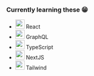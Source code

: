 ### Currently learning these 😁
- <img src="https://cdn.worldvectorlogo.com/logos/react.svg" width="24px" height="24px"/> React
- <img src="https://cdn.worldvectorlogo.com/logos/graphql.svg" width="24px" height="24px"/> GraphQL
- <img src="https://cdn.worldvectorlogo.com/logos/typescript.svg" width="24px" height="24px"/> TypeScript
- <img src="https://cdn.worldvectorlogo.com/logos/nextjs-3.svg" width="24px" height="24px"/> NextJS
- <img src="https://cdn.worldvectorlogo.com/logos/tailwindcss.svg" width="24" height="24"/> Tailwind 
